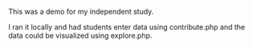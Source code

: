 This was a demo for my independent study.

I ran it locally and had students enter data using contribute.php and the data could be visualized using explore.php.
